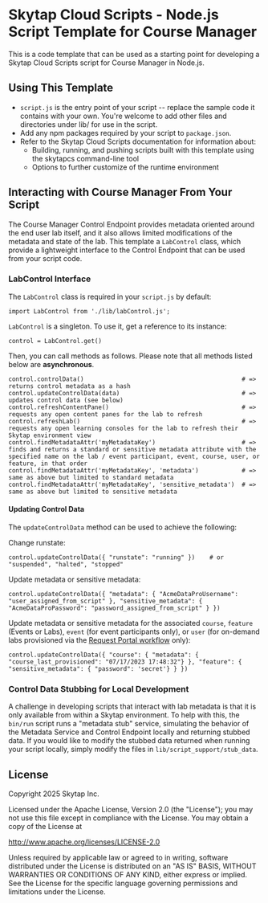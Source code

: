 # Skytap Cloud Scripts - Node.js Script Template for Course Manager

This is a code template that can be used as a starting point for developing a Skytap Cloud Scripts script for Course Manager in Node.js.

## Using This Template

* `script.js` is the entry point of your script -- replace the sample code it contains with your own. You're welcome to add other files and directories under lib/ for use in the script.
* Add any npm packages required by your script to `package.json`.
* Refer to the Skytap Cloud Scripts documentation for information about:
  * Building, running, and pushing scripts built with this template using the skytapcs command-line tool
  * Options to further customize of the runtime environment

## Interacting with Course Manager From Your Script

The Course Manager Control Endpoint provides metadata oriented around the end user lab itself, and it also allows limited modifications of the metadata and state of the lab. This template a `LabControl` class, which provide a lightweight interface to the Control Endpoint that can be used from your script code.

### LabControl Interface
The `LabControl` class is required in your `script.js` by default:

```
import LabControl from './lib/labControl.js';
```

`LabControl` is a singleton. To use it, get a reference to its instance:

```
control = LabControl.get()
```

Then, you can call methods as follows. Please note that all methods listed below are **asynchronous**.

```
control.controlData()                                            # => returns control metadata as a hash
control.updateControlData(data)                                  # => updates control data (see below)
control.refreshContentPane()                                     # => requests any open content panes for the lab to refresh
control.refreshLab()                                             # => requests any open learning consoles for the lab to refresh their Skytap environment view
control.findMetadataAttr('myMetadataKey')                        # => finds and returns a standard or sensitive metadata attribute with the specified name on the lab / event participant, event, course, user, or feature, in that order
control.findMetadataAttr('myMetadataKey', 'metadata')            # => same as above but limited to standard metadata
control.findMetadataAttr('myMetadataKey', 'sensitive_metadata')  # => same as above but limited to sensitive metadata
```

#### Updating Control Data

The `updateControlData` method can be used to achieve the following:

Change runstate:
```
control.updateControlData({ "runstate": "running" })    # or "suspended", "halted", "stopped"
```

Update metadata or sensitive metadata:
```
control.updateControlData({ "metadata": { "AcmeDataProUsername": "user_assigned_from_script" }, "sensitive_metadata": { "AcmeDataProPassword": "password_assigned_from_script" } })
```

Update metadata or sensitive metadata for the associated `course`, `feature` (Events or Labs), `event` (for event participants only), or `user` (for on-demand labs provisioned via the [Request Portal workflow](https://help.skytap.com/course-manager-use-request-portal.html) only):

```
control.updateControlData({ "course": { "metadata": { "course_last_provisioned": "07/17/2023 17:48:32"} }, "feature": { "sensitive_metadata": { "password": 'secret'} } })
```

### Control Data Stubbing for Local Development

A challenge in developing scripts that interact with lab metadata is that it is only available from within a Skytap environment. To help with this, the `bin/run` script runs a "metadata stub" service, simulating the behavior of the Metadata Service and Control Endpoint locally and returning stubbed data. If you would like to modify the stubbed data returned when running your script locally, simply modify the files in `lib/script_support/stub_data`.

## License

Copyright 2025 Skytap Inc.

Licensed under the Apache License, Version 2.0 (the "License");
you may not use this file except in compliance with the License.
You may obtain a copy of the License at

<http://www.apache.org/licenses/LICENSE-2.0>

Unless required by applicable law or agreed to in writing, software
distributed under the License is distributed on an "AS IS" BASIS,
WITHOUT WARRANTIES OR CONDITIONS OF ANY KIND, either express or implied.
See the License for the specific language governing permissions and
limitations under the License.
